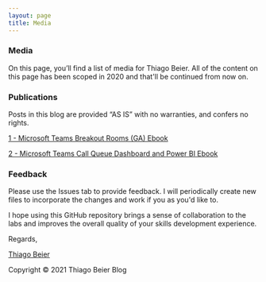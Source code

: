 ```yaml
---
layout: page
title: Media
---
```


### Media
On this page, you’ll find a list of media for Thiago Beier. All of the content on this page has been scoped in 2020 and that'll be continued from now on.

### Publications

Posts in this blog are provided “AS IS” with no warranties, and confers no rights.

[1 - Microsoft Teams Breakout Rooms (GA) Ebook](https://thiagobeierblog.blob.core.windows.net/posts/PDF/Microsoft%20Teams%20Breakout%20Rooms.pdf)

[2 - Microsoft Teams Call Queue Dashboard and Power BI Ebook](https://thiagobeierblog.blob.core.windows.net/posts/PDF/Microsoft%20Teams%20CQD.pdf)

### Feedback

Please use the Issues tab to provide feedback. I will periodically create new files to incorporate the changes and work if you as you'd like to.

I hope using this GitHub repository brings a sense of collaboration to the labs and improves the overall quality of your skills development experience.

Regards,

[Thiago Beier](https://thebeier.com)

Copyright © 2021 Thiago Beier Blog